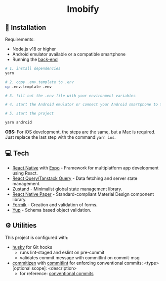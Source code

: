 <h1 align="center">Imobify</h1>

## 🔧 Installation

Requirements:

- Node.js v18 or higher
- Android emulator available or a compatible smartphone
- Running the <a href="https://github.com/imobify/imobify-backend" target="_blank">back-end</a>

```bash
# 1. install dependencies
yarn

# 2. copy .env.template to .env
cp .env.template .env

# 3. fill out the .env file with your environment variables

# 4. start the Android emulator or connect your Android smartphone to the computer

# 5. start the project

yarn android

```

**OBS:** For iOS development, the steps are the same, but a Mac is required. Just replace the last step with the command `yarn ios`.

## 💻 Tech

- [React Native](https://reactnative.dev/) with [Expo](https://expo.dev/) - Framework for multiplatform app development using React.
- [React Query/Tanstack Query](https://tanstack.com/query/latest/docs/react/overview) - Data fetching and server state management.
- [Zustand](https://zustand-demo.pmnd.rs/) - Minimalist global state management library.
- [React Native Paper](https://reactnativepaper.com/) - Standard-compliant Material Design component library.
- [Formik](https://formik.org/) - Creation and validation of forms.
- [Yup](https://github.com/jquense/yup) - Schema based object validation.

## ⚙️ Utilities

This project is configured with:
 
 - [husky](https://github.com/typicode/husky) for Git hooks
    - runs lint-staged and eslint on pre-commit
    - validates commit message with commitlint on commit-msg
 - [commitizen](https://github.com/commitizen/cz-cli) with [commitlint](https://github.com/conventional-changelog/commitlint) for enforcing conventional commits: \<type>[optional scope]: \<description>
    - for reference: [conventional commits](https://gist.github.com/Zekfad/f51cb06ac76e2457f11c80ed705c95a3)